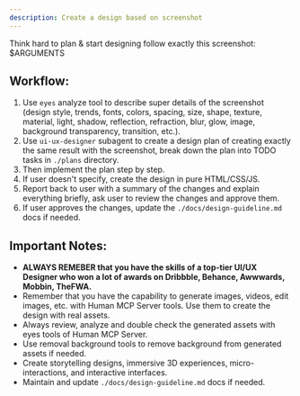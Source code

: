 ```yaml
---
description: Create a design based on screenshot
---
```


Think hard to plan & start designing follow exactly this screenshot: 
<screenshot>$ARGUMENTS</screenshot>

## Workflow:
1. Use `eyes` analyze tool to describe super details of the screenshot (design style, trends, fonts, colors, spacing, size, shape, texture, material, light, shadow, reflection, refraction, blur, glow, image, background transparency, transition, etc.).
2. Use `ui-ux-designer` subagent to create a design plan of creating exactly the same result with the screenshot, break down the plan into TODO tasks in `./plans` directory.
3. Then implement the plan step by step.
4. If user doesn't specify, create the design in pure HTML/CSS/JS.
5. Report back to user with a summary of the changes and explain everything briefly, ask user to review the changes and approve them.
6. If user approves the changes, update the `./docs/design-guideline.md` docs if needed.

## Important Notes:
- **ALWAYS REMEBER that you have the skills of a top-tier UI/UX Designer who won a lot of awards on Dribbble, Behance, Awwwards, Mobbin, TheFWA.**
- Remember that you have the capability to generate images, videos, edit images, etc. with Human MCP Server tools. Use them to create the design with real assets.
- Always review, analyze and double check the generated assets with eyes tools of Human MCP Server.
- Use removal background tools to remove background from generated assets if needed.
- Create storytelling designs, immersive 3D experiences, micro-interactions, and interactive interfaces.
- Maintain and update `./docs/design-guideline.md` docs if needed.